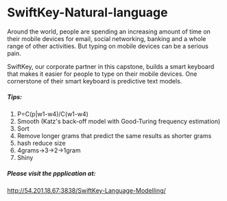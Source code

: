 SwiftKey-Natural-language
=========================

Around the world, people are spending an increasing amount of time on their mobile devices for email, social networking, banking and a whole range of other activities. But typing on mobile devices can be a serious pain. 

SwiftKey, our corporate partner in this capstone, builds a smart keyboard that makes it easier for people to type on their mobile devices. One cornerstone of their smart keyboard is predictive text models. 

##### Tips:
1. P=C(p|w1-w4)/C(w1-w4)
2. Smooth (Katz's back-off model with Good-Turing frequency estimation)
3. Sort
4. Remove longer grams that predict the same results as shorter grams
5. hash reduce size
6. 4grams->3->2->1gram
7. Shiny

##### Please visit the ppplication at:
http://54.201.18.67:3838/SwiftKey-Language-Modelling/
